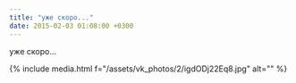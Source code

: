 ```yaml
---
title: "уже скоро..."
date: 2015-02-03 01:08:00 +0300
---
```


уже скоро...

{% include media.html f="/assets/vk_photos/2/igdODj22Eq8.jpg" alt="" %}
